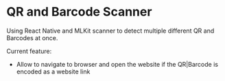 # QR and Barcode Scanner
 Using React Native and MLKit scanner to detect multiple different QR and Barcodes at once.
 
 
  Current feature: 
  - Allow to navigate to browser and open the website if the QR|Barcode is encoded as a website link

